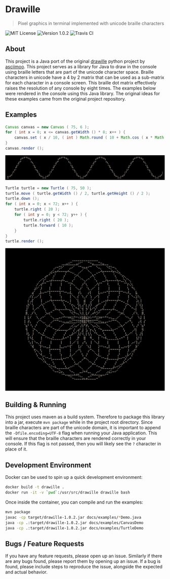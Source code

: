 # Drawille
> Pixel graphics in terminal implemented with unicode braille characters

![MIT License](https://img.shields.io/badge/License-MIT-lightgrey.svg?style=for-the-badge)
![Version 1.0.2](https://img.shields.io/badge/Version-1.0.2-lightgrey.svg?style=for-the-badge)
![Travis CI](https://img.shields.io/travis/null93/drawille.svg?style=for-the-badge&colorB=9f9f9f)

## About

This project is a Java port of the original [drawille](https://github.com/asciimoo/drawille) python project by [asciimoo](https://github.com/asciimoo). This project serves as a library for Java to draw in the console using braille letters that are part of the unicode character space.  Braille characters in unicode have a 4 by 2 matrix that can be used as a sub-matrix for each character in a console screen.  This braille dot matrix effectively raises the resolution of any console by eight times. The examples below were rendered in the console using this Java library.  The original ideas for these examples came from the original project repository.

## Examples

```java
Canvas canvas = new Canvas ( 75, 6 );
for ( int x = 0; x <= canvas.getWidth () * 8; x++ ) {
	canvas.set ( x / 10, ( int ) Math.round ( 10 + Math.cos ( x * Math.PI / 180 ) * 10 ) );
}
canvas.render ();
```

![Example #01](docs/assets/example_1.png)

```java
Turtle turtle = new Turtle ( 75, 50 );
turtle.move ( turtle.getWidth () / 2, turtle.getHeight () / 2 );
turtle.down ();
for ( int x = 0; x < 72; x++ ) {
	turtle.right ( 20 );
	for ( int y = 0; y < 72; y++ ) {
		turtle.right ( 20 );
		turtle.forward ( 10 );
	}
}
turtle.render ();
```

![Example #02](docs/assets/example_2.png)

## Building & Running

This project uses maven as a build system. Therefore to package this library into a jar, execute `mvn package` while in the project root directory. Since braille characters are part of the unicode domain, it is important to append the `-Dfile.encoding=UTF-8` flag when running your Java application.  This will ensure that the braille characters are rendered correctly in your console. If this flag is not passed, then you will likely see the `?` character in place of it.

## Development Environment

Docker can be used to spin up a quick development environment:

```bash
docker build -t drawille .
docker run -it -v `pwd`:/usr/src/drawille drawille bash
```

Once inside the container, you can compile and run the examples:

```bash
mvn package
javac -cp target/drawille-1.0.2.jar docs/examples/*Demo.java
java -cp .:target/drawille-1.0.2.jar docs/examples/CanvasDemo
java -cp .:target/drawille-1.0.2.jar docs/examples/TurtleDemo
```

## Bugs / Feature Requests
If you have any feature requests, please open up an issue. Similarly if there are any bugs found, please report them by opening up an issue.  If a bug is found, please include steps to reproduce the issue, alongside the expected and actual behavior.
